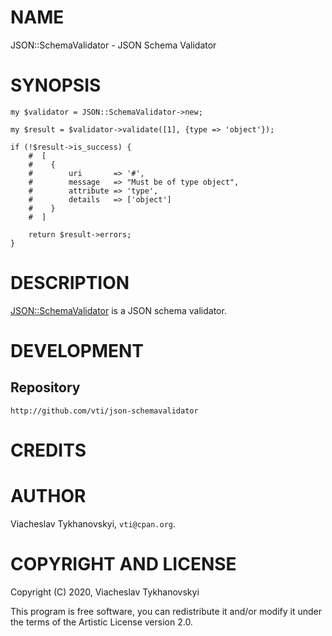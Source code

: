 # NAME

JSON::SchemaValidator - JSON Schema Validator

# SYNOPSIS

    my $validator = JSON::SchemaValidator->new;

    my $result = $validator->validate([1], {type => 'object'});

    if (!$result->is_success) {
        #  [
        #    {
        #        uri       => '#',
        #        message   => "Must be of type object",
        #        attribute => 'type',
        #        details   => ['object']
        #    }
        #  ]

        return $result->errors;
    }

# DESCRIPTION

[JSON::SchemaValidator](https://metacpan.org/pod/JSON%3A%3ASchemaValidator) is a JSON schema validator.

# DEVELOPMENT

## Repository

    http://github.com/vti/json-schemavalidator

# CREDITS

# AUTHOR

Viacheslav Tykhanovskyi, `vti@cpan.org`.

# COPYRIGHT AND LICENSE

Copyright (C) 2020, Viacheslav Tykhanovskyi

This program is free software, you can redistribute it and/or modify it under
the terms of the Artistic License version 2.0.
